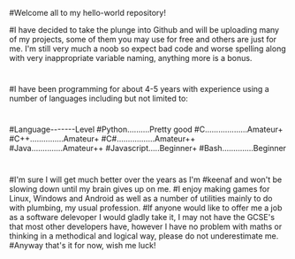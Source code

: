 #Welcome all to my hello-world repository!

#I have decided to take the plunge into Github and will be uploading many of my projects, some of them you may use for free and others are just for me. I'm still very much a noob so expect bad code and worse spelling along with very inappropriate variable naming, anything more is a bonus.
#
#I have been programming for about 4-5 years with experience using a number of languages including but not limited to:
#
#Language-------Level
#Python..........Pretty good
#C...................Amateur+
#C++...............Amateur+
#C#.................Amateur++
#Java..............Amateur++ 
#Javascript.....Beginner+
#Bash..............Beginner
#  
#I'm sure I will get much better over the years as I'm #keenaf and won't be slowing down until my brain gives up on me.
#I enjoy making games for Linux, Windows and Android as well as a number of utilities mainly to do with plumbing, my usual profession.
#If anyone would like to offer me a job as a software delevoper I would gladly take it, I may not have the GCSE's that most other developers have, however I have no problem with maths or thinking in a methodical and logical way, please do not underestimate me. 
#Anyway that's it for now, wish me luck!
